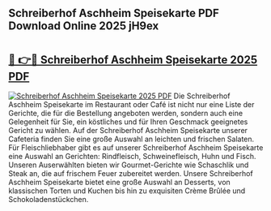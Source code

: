 ## Schreiberhof Aschheim Speisekarte PDF Download Online 2025 jH9ex

# <h2><a href="http://gcbkm1d.nevu.top/?p=Schreiberhof+Aschheim+Speisekarte">🔗 👉🔴 Schreiberhof Aschheim Speisekarte 2025 PDF</a></h2>

[![Schreiberhof Aschheim Speisekarte 2025 PDF](https://i.imgur.com/dBaPXMq.png)](http://gcbkm1d.nevu.top/?p=Schreiberhof+Aschheim+Speisekarte)
Die Schreiberhof Aschheim Speisekarte im Restaurant oder Café ist nicht nur eine Liste der Gerichte, die für die Bestellung angeboten werden, sondern auch eine Gelegenheit für Sie, ein köstliches und für Ihren Geschmack geeignetes Gericht zu wählen. Auf der Schreiberhof Aschheim Speisekarte unserer Cafeteria finden Sie eine große Auswahl an leichten und frischen Salaten. Für Fleischliebhaber gibt es auf unserer Schreiberhof Aschheim Speisekarte eine Auswahl an Gerichten: Rindfleisch, Schweinefleisch, Huhn und Fisch. Unseren Auserwählten bieten wir Gourmet-Gerichte wie Schaschlik und Steak an, die auf frischem Feuer zubereitet werden. Unsere Schreiberhof Aschheim Speisekarte bietet eine große Auswahl an Desserts, von klassischen Torten und Kuchen bis hin zu exquisiten Crème Brûlée und Schokoladenstückchen.
